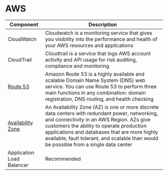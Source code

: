 

# AWS

Component|Description|
-----------|---------------------------------|
CloudWatch| Cloudwatch is a monitoring service that gives you visibility into the performance and health of your AWS resources and applications|
CloudTrail|Cloudtrail is a service that logs AWS account activity and API usage for risk auditing, compliance and monitoring|
[Route 53](https://docs.aws.amazon.com/Route53/latest/DeveloperGuide/Welcome.html)| Amazon Route 53 is a highly available and scalable Domain Name System (DNS) web service. You can use Route 53 to perform three main functions in any combination: domain registration, DNS routing, and health checking |
[Availability Zone](https://aws.amazon.com/about-aws/global-infrastructure/regions_az/)| An Availability Zone (AZ) is one or more discrete data centers with redundant power, networking, and connectivity in an AWS Region. AZs give customers the ability to operate production applications and databases that are more highly available, fault tolerant, and scalable than would be possible from a single data center|
Application Load Balancer | Recommended|
